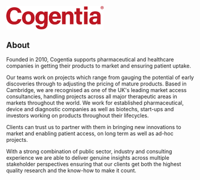 <img src="/profile/Cogentia-logo-RED-4-XLARGE-1200x288px.jpg" width="260" align="center" />
<br/>

## About
Founded in 2010, Cogentia supports pharmaceutical and healthcare companies in getting their products to market and ensuring patient uptake.

Our teams work on projects which range from gauging the potential of early discoveries through to adjusting the pricing of mature products. Based in Cambridge, we are recognised as one of the UK's leading market access consultancies, handling projects across all major therapeutic areas in markets throughout the world. We work for established pharmaceutical, device and diagnostic companies as well as biotechs, start-ups and investors working on products throughout their lifecycles.

Clients can trust us to partner with them in bringing new innovations to market and enabling patient access, on long term as well as ad-hoc projects.

With a strong combination of public sector, industry and consulting experience we are able to deliver genuine insights across multiple stakeholder perspectives ensuring that our clients get both the highest quality research and the know-how to make it count.
